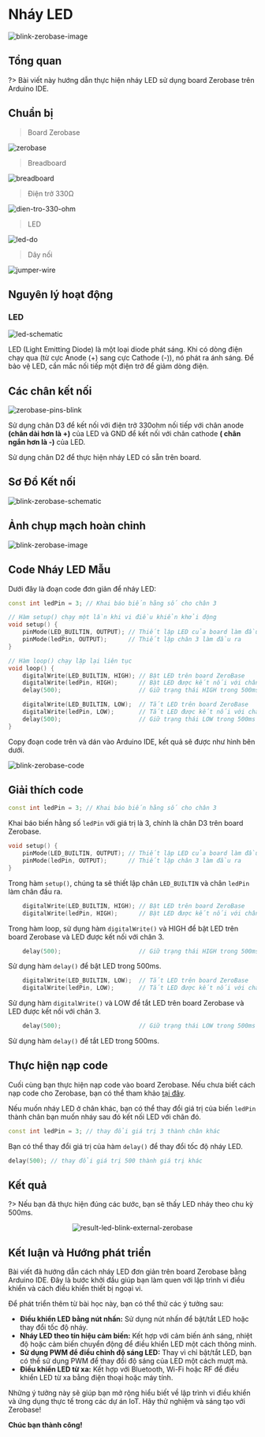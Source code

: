 <br>
<br>
<br>

# Nháy LED
![blink-zerobase-image](../../../_media/blink-led-external-zerobase.png "blink-zerobase-image]")
## Tổng quan

?>  Bài viết này hướng dẫn thực hiện nháy LED sử dụng board Zerobase trên Arduino IDE.

## Chuẩn bị

> Board Zerobase

![zerobase](../../../_media/zerobase-image.png "zerobase]")

> Breadboard

![breadboard](../../../_media/breadboard.png "breadboard]")

> Điện trở 330Ω

![dien-tro-330-ohm](../../../_media/dien-tro-330-ohm.png "dien-tro-330-ohm]")

> LED

![led-do](../../../_media/led-do.png "led-do]")

> Dây nối

![jumper-wire](../../../_media/jumper-wire.png "jumper-wire]")

## Nguyên lý hoạt động

### LED

![led-schematic](../../../_media/led-schematic.png "led-schematic")

LED (Light Emitting Diode) là một loại diode phát sáng. Khi có dòng điện chạy qua (từ cực Anode (+) sang cực Cathode (-)), nó phát ra ánh sáng. Để bảo vệ LED, cần mắc nối tiếp một điện trở để giảm dòng điện.

## Các chân kết nối
![zerobase-pins-blink](../../../_media/zerobase-pins-blink.png "zerobase-pins-blink]")

Sử dụng chân D3 để kết nối với điện trở 330ohm nối tiếp với chân anode **(chân dài hơn là +)** của LED và GND để kết nối với chân cathode **( chân ngắn hơn là -)** của LED.

Sử dụng chân D2 để thực hiện nháy LED có sẵn trên board.


## Sơ Đồ Kết nối
![blink-zerobase-schematic](../../../_media/blink-zerobase-schematic.png "blink-zerobase-schematic]")

## Ảnh chụp mạch hoàn chỉnh

![blink-zerobase-image](../../../_media/blink-led-external-zerobase.png "blink-zerobase-image]")

## Code Nháy LED Mẫu

Dưới đây là đoạn code đơn giản để nháy LED:

```cpp
const int ledPin = 3; // Khai báo biến hằng số cho chân 3

// Hàm setup() chạy một lần khi vi điều khiển khởi động
void setup() {
    pinMode(LED_BUILTIN, OUTPUT); // Thiết lập LED của board làm đầu ra
    pinMode(ledPin, OUTPUT);      // Thiết lập chân 3 làm đầu ra
}

// Hàm loop() chạy lặp lại liên tục
void loop() {
    digitalWrite(LED_BUILTIN, HIGH); // Bật LED trên board ZeroBase
    digitalWrite(ledPin, HIGH);      // Bật LED được kết nối với chân 3
    delay(500);                      // Giữ trạng thái HIGH trong 500ms

    digitalWrite(LED_BUILTIN, LOW);  // Tắt LED trên board ZeroBase
    digitalWrite(ledPin, LOW);       // Tắt LED được kết nối với chân 3
    delay(500);                      // Giữ trạng thái LOW trong 500ms
}


```

Copy đoạn code trên và dán vào Arduino IDE, kết quả sẽ được như hình bên dưới.

![blink-zerobase-code](../../../_media/blink-zerobase-code.png "blink-zerobase-code]")

## Giải thích code

```cpp
const int ledPin = 3; // Khai báo biến hằng số cho chân 3
```
Khai báo biến hằng số `ledPin` với giá trị là 3, chính là chân D3 trên board Zerobase.

```cpp
void setup() {
    pinMode(LED_BUILTIN, OUTPUT); // Thiết lập LED của board làm đầu ra
    pinMode(ledPin, OUTPUT);      // Thiết lập chân 3 làm đầu ra
}
```
Trong hàm `setup()`, chúng ta sẽ thiết lập chân `LED_BUILTIN` và chân `ledPin` làm chân đầu ra.

```cpp
    digitalWrite(LED_BUILTIN, HIGH); // Bật LED trên board ZeroBase
    digitalWrite(ledPin, HIGH);      // Bật LED được kết nối với chân 3
```
Trong hàm loop, sử dụng hàm `digitalWrite()` và HIGH để bật LED trên board Zerobase và LED được kết nối với chân 3.

```cpp
    delay(500);                      // Giữ trạng thái HIGH trong 500ms
```
Sử dụng hàm `delay()` để bật LED trong 500ms.

```cpp
    digitalWrite(LED_BUILTIN, LOW);  // Tắt LED trên board ZeroBase
    digitalWrite(ledPin, LOW);       // Tắt LED được kết nối với chân 3
```

Sử dụng hàm `digitalWrite()` và LOW để tắt LED trên board Zerobase và LED được kết nối với chân 3.

```cpp
    delay(500);                      // Giữ trạng thái LOW trong 500ms
```

Sử dụng hàm `delay()` để tắt LED trong 500ms.


## Thực hiện nạp code
Cuối cùng bạn thực hiện nạp code vào board Zerobase. Nếu chưa biết cách nạp code cho Zerobase, bạn có thể tham khảo [tại đây](https://zerobase.io/vi/quickstart).

Nếu muốn nháy LED ở chân khác, bạn có thể thay đổi giá trị của biến `ledPin` thành chân bạn muốn nháy sau đó kết nối LED với chân đó.

```cpp
const int ledPin = 3; // thay đổi giá trị 3 thành chân khác
```

Bạn có thể thay đổi giá trị của hàm `delay()` để thay đổi tốc độ nháy LED.

```cpp
delay(500); // thay đổi giá trị 500 thành giá trị khác
```

## Kết quả

?> Nếu bạn đã thực hiện đúng các bước, bạn sẽ thấy LED nháy theo chu kỳ 500ms.

<p align="center">
  <img src="../../../_media/result-led-blink-external-zerobase.gif" alt="result-led-blink-external-zerobase">
</p>

## Kết luận và Hướng phát triển
Bài viết đã hướng dẫn cách nháy LED đơn giản trên board Zerobase bằng Arduino IDE. Đây là bước khởi đầu giúp bạn làm quen với lập trình vi điều khiển và cách điều khiển thiết bị ngoại vi.

Để phát triển thêm từ bài học này, bạn có thể thử các ý tưởng sau:

- **Điều khiển LED bằng nút nhấn:** Sử dụng nút nhấn để bật/tắt LED hoặc thay đổi tốc độ nháy.
- **Nháy LED theo tín hiệu cảm biến:** Kết hợp với cảm biến ánh sáng, nhiệt độ hoặc cảm biến chuyển động để điều khiển LED một cách thông minh.
- **Sử dụng PWM để điều chỉnh độ sáng LED:** Thay vì chỉ bật/tắt LED, bạn có thể sử dụng PWM để thay đổi độ sáng của LED một cách mượt mà.
- **Điều khiển LED từ xa:** Kết hợp với Bluetooth, Wi-Fi hoặc RF để điều khiển LED từ xa bằng điện thoại hoặc máy tính.

Những ý tưởng này sẽ giúp bạn mở rộng hiểu biết về lập trình vi điều khiển và ứng dụng thực tế trong các dự án IoT. Hãy thử nghiệm và sáng tạo với Zerobase!

**Chúc bạn thành công!**

